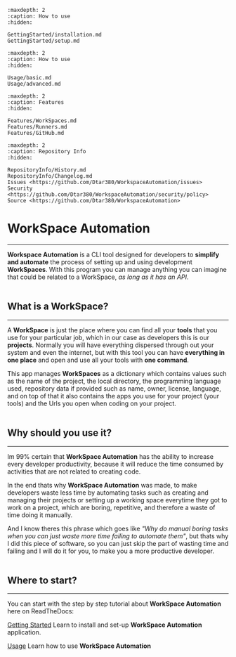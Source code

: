```{toctree}
:maxdepth: 2
:caption: How to use
:hidden:

GettingStarted/installation.md
GettingStarted/setup.md
```

```{toctree}
:maxdepth: 2
:caption: How to use
:hidden:

Usage/basic.md
Usage/advanced.md
```

```{toctree}
:maxdepth: 2
:caption: Features
:hidden:

Features/WorkSpaces.md
Features/Runners.md
Features/GitHub.md
```

```{toctree}
:maxdepth: 2
:caption: Repository Info
:hidden:

RepositoryInfo/History.md
RepositoryInfo/Changelog.md
Issues <https://github.com/Dtar380/WorkspaceAutomation/issues>
Security <https://github.com/Dtar380/WorkspaceAutomation/security/policy>
Source <https://github.com/Dtar380/WorkspaceAutomation>
```

# WorkSpace Automation
---

**Workspace Automation** is a CLI tool designed for developers to **simplify and automate** the process of setting up and using development **WorkSpaces**. With this program you can manage anything you can imagine that could be related to a WorkSpace, _as long as it has an API_.
<br>
<br>

## What is a WorkSpace?
---
A **WorkSpace** is just the place where you can find all your **tools** that you use for your particular job, which in our case as developers this is our **projects**. Normally you will have everything dispersed through out your system and even the internet, but with this tool you can have **everything in one place** and open and use all your tools with **one command**.
<br>

This app manages **WorkSpaces** as a dictionary which contains values such as the name of the project, the local directory, the programming language used, repository data if provided such as name, owner, license, language, and on top of that it also contains the apps you use for your project (your tools) and the Urls you open when coding on your project.
<br>
<br>


## Why should you use it?
---
Im 99% certain that **WorkSpace Automation** has the ability to increase every developer productivity, because it will reduce the time consumed by activities that are not related to creating code.
<br>

In the end thats why **WorkSpace Automation** was made, to make developers waste less time by automating tasks such as creating and managing their projects or setting up a working space everytime they got to work on a project, which are boring, repetitive, and therefore a waste of time doing it manually.
<br>

And I know theres this phrase which goes like _"Why do manual boring tasks when you can just waste more time failing to automate them"_, but thats why I did this piece of software, so you can just skip the part of wasting time and failing and I will do it for you, to make you a more productive developer.
<br>
<br>

## Where to start?
---
You can start with the step by step tutorial about **WorkSpace Automation** here on ReadTheDocs:

[Getting Started](./GettingStarted/installation.md)
    Learn to install and set-up **WorkSpace Automation** application.

[Usage](./Usage/basic.md)
    Learn how to use **WorkSpace Automation**
